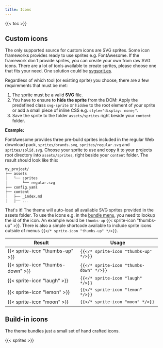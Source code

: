 ```yaml
---
title: Icons
---
```


<!-- spellchecker-disable -->

{{< toc >}}

<!-- spellchecker-enable -->

## Custom icons

The only supported source for custom icons are SVG sprites. Some icon frameworks provides ready to use sprites e.g. FontAwesome. If the framework don't provide sprites, you can create your own from raw SVG icons. There are a lot of tools available to create sprites, please choose one that fits your need. One solution could be [svgsprit.es](https://svgsprit.es/).

Regardless of which tool (or existing sprite) you choose, there are a few requirements that must be met:

1. The sprite must be a valid **SVG** file.
2. You have to ensure to **hide the sprite** from the DOM: Apply the predefined class `svg-sprite` or `hidden` to the root element of your sprite or add a small piece of inline CSS e.g. `style="display: none;"`.
3. Save the sprite to the folder `assets/sprites` right beside your `content` folder.

**Example:**

FontAwesome provides three pre-build sprites included in the regular Web download pack, `sprites/brands.svg`, `sprites/regular.svg` and `sprites/solid.svg`. Choose your sprite to use and copy it to your projects root directory into `assets/sprites`, right beside your `content` folder. The result should look like this:

```Bash
my_projcet/
├── assets
│   └── sprites
│       └── regular.svg
├── config.yaml
├── content
│   ├── _index.md
│   ├── ...
```

That's it! The theme will auto-load all available SVG sprites provided in the assets folder. To use the icons e.g. in the [bundle menu](/usage/menus/#bundle-menu), you need to lookup the id of the icon. An example would be `thumbs-up` {{< sprite-icon "thumbs-up" >}}. There is also a simple shortcode available to include sprite icons outside of menus `{{</* sprite-icon "thumbs-up" */>}}`.

| Result                            | Usage                                   |
| --------------------------------- | --------------------------------------- |
| {{< sprite-icon "thumbs-up" >}}   | `{{</* sprite-icon "thumbs-up" */>}}`   |
| {{< sprite-icon "thumbs-down" >}} | `{{</* sprite-icon "thumbs-down" */>}}` |
| {{< sprite-icon "laugh" >}}       | `{{</* sprite-icon "laugh" */>}}`       |
| {{< sprite-icon "lemon" >}}       | `{{</* sprite-icon "lemon" */>}}`       |
| {{< sprite-icon "moon" >}}        | `{{</* sprite-icon "moon" */>}}`        |

## Build-in icons

The theme bundles just a small set of hand crafted icons.

{{< sprites >}}

